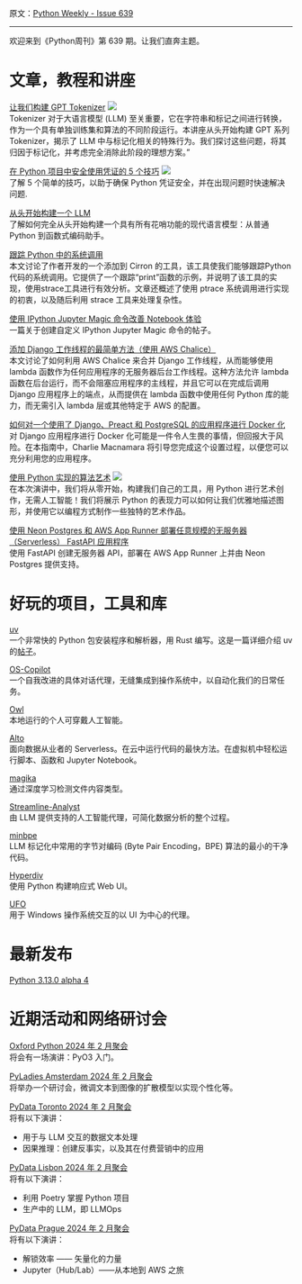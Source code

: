 原文：[Python Weekly - Issue 639](http://eepurl.com/iKyMsA)

---

欢迎来到《Python周刊》第 639 期。让我们直奔主题。


# 文章，教程和讲座  
  
[让我们构建 GPT Tokenizer](https://www.youtube.com/watch?v=zduSFxRajkE) ![](https://mcusercontent.com/e2e180baf855ac797ef407fc7/images/af76283a-6e65-436c-967a-900427cf6399.png)  
Tokenizer 对于大语言模型 (LLM) 至关重要，它在字符串和标记之间进行转换，作为一个具有单独训练集和算法的不同阶段运行。本讲座从头开始构建 GPT 系列 Tokenizer，揭示了 LLM 中与标记化相关的特殊行为。我们探讨这些问题，将其归因于标记化，并考虑完全消除此阶段的理想方案。”  
  
[在 Python 项目中安全使用凭证的 5 个技巧](https://www.youtube.com/watch?v=OOvvQRBcrhI) ![](https://mcusercontent.com/e2e180baf855ac797ef407fc7/images/af76283a-6e65-436c-967a-900427cf6399.png)  
了解 5 个简单的技巧，以助于确保 Python 凭证安全，并在出现问题时快速解决问题.  
  
[从头开始构建一个 LLM](https://bclarkson-code.github.io/posts/llm-from-scratch-scalar-autograd/post.html)  
了解如何完全从头开始构建一个具有所有花哨功能的现代语言模型：从普通 Python 到函数式编码助手。  
  
[跟踪 Python 中的系统调用](https://blog.mattstuchlik.com/2024/02/16/counting-syscalls-in-python.html)  
本文讨论了作者开发的一个添加到 Cirron 的工具，该工具使我们能够跟踪Python代码的系统调用。它提供了一个跟踪“print”函数的示例，并说明了该工具的实现，使用strace工具进行有效分析。文章还概述了使用 ptrace 系统调用进行实现的初衷，以及随后利用 strace 工具来处理复杂性。  
  
[使用 IPython Jupyter Magic 命令改善 Notebook 体验](https://towardsdatascience.com/using-ipython-jupyter-magic-commands-to-improve-the-notebook-experience-f2c870cab356)  
一篇关于创建自定义 IPython Jupyter Magic 命令的帖子。  
  
[添加 Django 工作线程的最简单方法（使用 AWS Chalice）](https://www.photondesigner.com/articles/lambda-for-django)  
本文讨论了如何利用 AWS Chalice 来合并 Django 工作线程，从而能够使用 lambda 函数作为任何应用程序的无服务器后台工作线程。这种方法允许 lambda 函数在后台运行，而不会阻塞应用程序的主线程，并且它可以在完成后调用 Django 应用程序上的端点，从而提供在 lambda 函数中使用任何 Python 库的能力，而无需引入 lambda 层或其他特定于 AWS 的配置。  
  
[如何对一个使用了 Django、Preact 和 PostgreSQL 的应用程序进行 Docker 化](https://www.honeybadger.io/blog/dockerize-django-preact-postgres)  
对 Django 应用程序进行 Docker 化可能是一件令人生畏的事情，但回报大于风险。在本指南中，Charlie Macnamara 将引导您完成这个设置过程，以便您可以充分利用您的应用程序。  
  
[使用 Python 实现的算法艺术](https://www.youtube.com/watch?v=_XeRM-4DZz0) ![](https://mcusercontent.com/e2e180baf855ac797ef407fc7/images/af76283a-6e65-436c-967a-900427cf6399.png)  
在本次演讲中，我们将从零开始，构建我们自己的工具，用 Python 进行艺术创作，无需人工智能！我们将展示 Python 的表现力可以如何让我们优雅地描述图形，并使用它以编程方式制作一些独特的艺术作品。  
  
[使用 Neon Postgres 和 AWS App Runner 部署任意规模的无服务器（Serverless） FastAPI 应用程序](https://neon.tech/blog/deploy-a-serverless-fastapi-app-with-neon-postgres-and-aws-app-runner-at-any-scale)  
使用 FastAPI 创建无服务器 API，部署在 AWS App Runner 上并由 Neon Postgres 提供支持。  
  
  
 # 好玩的项目，工具和库  
  
[uv](https://github.com/astral-sh/uv)  
一个非常快的 Python 包安装程序和解析器，用 Rust 编写。这是一篇详细介绍 uv 的[帖子](https://astral.sh/blog/uv)。  
  
[OS-Copilot](https://github.com/OS-Copilot/FRIDAY)  
一个自我改进的具体对话代理，无缝集成到操作系统中，以自动化我们的日常任务。  
  
[Owl](https://github.com/OwlAIProject/Owl)   
本地运行的个人可穿戴人工智能。  
  
[Alto](https://github.com/runprism/alto)  
面向数据从业者的 Serverless。在云中运行代码的最快方法。在虚拟机中轻松运行脚本、函数和 Jupyter Notebook。  
  
[magika](https://github.com/google/magika)  
通过深度学习检测文件内容类型。  
  
[Streamline-Analyst](https://github.com/Wilson-ZheLin/Streamline-Analyst)  
由 LLM 提供支持的人工智能代理，可简化数据分析的整个过程。  
  
[minbpe](https://github.com/karpathy/minbpe)  
LLM 标记化中常用的字节对编码 (Byte Pair Encoding，BPE) 算法的最小的干净代码。  
  
[Hyperdiv](https://github.com/hyperdiv/hyperdiv)  
使用 Python 构建响应式 Web UI。  
  
[UFO](https://github.com/microsoft/UFO)  
用于 Windows 操作系统交互的以 UI 为中心的代理。  
  
  
# 最新发布  
  
[Python 3.13.0 alpha 4](https://pythoninsider.blogspot.com/2024/02/python-3130-alpha-4-is-now-available.html)  
  
  
# 近期活动和网络研讨会  
  
[Oxford Python 2024 年 2 月聚会](https://www.meetup.com/oxfordpython/events/299181384/)  
将会有一场演讲：PyO3 入门。 
  
[PyLadies Amsterdam 2024 年 2 月聚会](https://www.meetup.com/pyladiesams/events/298654058/)  
将举办一个研讨会，微调文本到图像的扩散模型以实现个性化等。  
  
[PyData Toronto 2024 年 2 月聚会](https://www.meetup.com/pydatato/events/298869004/)  
将有以下演讲：
  * 用于与 LLM 交互的数据文本处理
  * 因果推理：创建反事实，以及其在付费营销中的应用

  
[PyData Lisbon 2024 年 2 月聚会](https://www.meetup.com/pydata-lisbon/events/299085332/)  
将有以下演讲：
  * 利用 Poetry 掌握 Python 项目
  * 生产中的 LLM，即 LLMOps

  
[PyData Prague 2024 年 2 月聚会](https://www.meetup.com/pydata-prague/events/298734567/)  
将有以下演讲：
  * 解锁效率 —— 矢量化的力量
  * Jupyter（Hub/Lab）——从本地到 AWS 之旅
